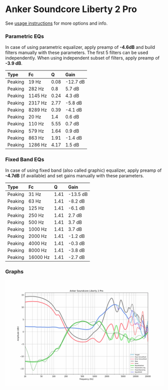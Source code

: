 # Anker Soundcore Liberty 2 Pro
See [usage instructions](https://github.com/jaakkopasanen/AutoEq#usage) for more options and info.

### Parametric EQs
In case of using parametric equalizer, apply preamp of **-4.6dB** and build filters manually
with these parameters. The first 5 filters can be used independently.
When using independent subset of filters, apply preamp of **-3.9 dB**.

| Type    | Fc      |    Q | Gain     |
|:--------|:--------|:-----|:---------|
| Peaking | 19 Hz   | 0.08 | -12.7 dB |
| Peaking | 282 Hz  | 0.8  | 5.7 dB   |
| Peaking | 1145 Hz | 0.24 | 4.3 dB   |
| Peaking | 2317 Hz | 2.77 | -5.8 dB  |
| Peaking | 8289 Hz | 0.39 | -4.1 dB  |
| Peaking | 20 Hz   | 1.4  | 0.6 dB   |
| Peaking | 110 Hz  | 5.55 | 0.7 dB   |
| Peaking | 579 Hz  | 1.64 | 0.9 dB   |
| Peaking | 863 Hz  | 1.91 | -1.4 dB  |
| Peaking | 1286 Hz | 4.17 | 1.5 dB   |

### Fixed Band EQs
In case of using fixed band (also called graphic) equalizer, apply preamp of **-4.7dB**
(if available) and set gains manually with these parameters.

| Type    | Fc       |    Q | Gain     |
|:--------|:---------|:-----|:---------|
| Peaking | 31 Hz    | 1.41 | -13.5 dB |
| Peaking | 63 Hz    | 1.41 | -8.2 dB  |
| Peaking | 125 Hz   | 1.41 | -6.1 dB  |
| Peaking | 250 Hz   | 1.41 | 2.7 dB   |
| Peaking | 500 Hz   | 1.41 | 3.7 dB   |
| Peaking | 1000 Hz  | 1.41 | 3.7 dB   |
| Peaking | 2000 Hz  | 1.41 | -1.2 dB  |
| Peaking | 4000 Hz  | 1.41 | -0.3 dB  |
| Peaking | 8000 Hz  | 1.41 | -3.8 dB  |
| Peaking | 16000 Hz | 1.41 | -2.7 dB  |

### Graphs
![](./Anker%20Soundcore%20Liberty%202%20Pro.png)
